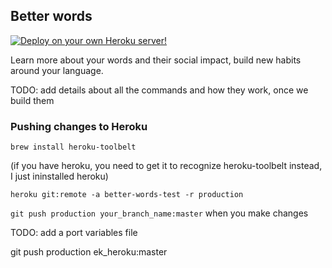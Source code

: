 ## Better words

[![Deploy on your own Heroku server!](https://www.herokucdn.com/deploy/button.svg)](https://heroku.com/deploy)


Learn more about your words and their social impact, build new habits around your language.

TODO: add details about all the commands and how they work, once we build them


### Pushing changes to Heroku

`brew install heroku-toolbelt`

(if you have heroku, you need to get it to recognize heroku-toolbelt instead, I just ininstalled heroku)

`heroku git:remote -a better-words-test -r production`

`git push production your_branch_name:master` when you make changes


TODO: add a port variables file






git push production ek_heroku:master
